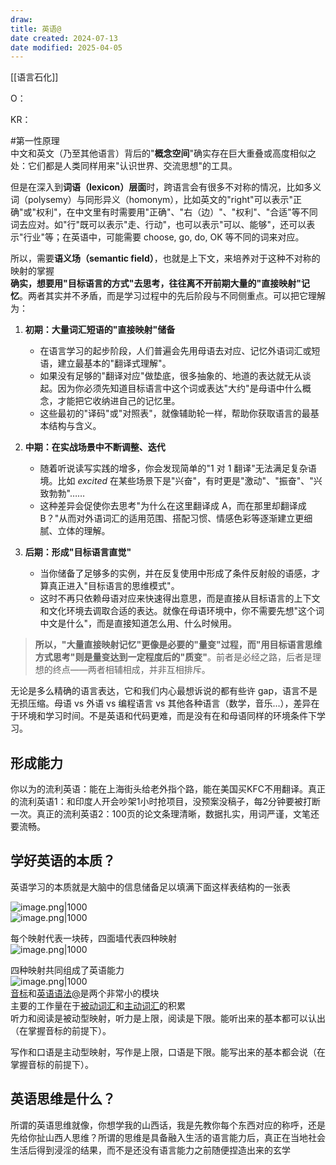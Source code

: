 ```yaml
---
draw: 
title: 英语@
date created: 2024-07-13
date modified: 2025-04-05
---
```


[[语言石化]]

O：

KR：

#第一性原理  
中文和英文（乃至其他语言）背后的"**概念空间**"确实存在巨大重叠或高度相似之处：它们都是人类同样用来"认识世界、交流思想"的工具。

但是在深入到**词语（lexicon）层面**时，跨语言会有很多不对称的情况，比如多义词（polysemy）与同形异义（homonym），比如英文的"right"可以表示"正确"或"权利"，在中文里有时需要用"正确"、"右（边）"、"权利"、"合适"等不同词去应对。如"行"既可以表示"走、行动"，也可以表示"可以、能够"，还可以表示"行业"等；在英语中，可能需要 choose, go, do, OK 等不同的词来对应。

所以，需要**语义场（semantic field）**，也就是上下文，来培养对于这种不对称的映射的掌握  
**确实，想要用"目标语言的方式"去思考，往往离不开前期大量的"直接映射"记忆**。两者其实并不矛盾，而是学习过程中的先后阶段与不同侧重点。可以把它理解为：

1. **初期：大量词汇短语的"直接映射"储备**  
   - 在语言学习的起步阶段，人们普遍会先用母语去对应、记忆外语词汇或短语，建立最基本的"翻译式理解"。
   - 如果没有足够的"翻译对应"做垫底，很多抽象的、地道的表达就无从谈起。因为你必须先知道目标语言中这个词或表达"大约"是母语中什么概念，才能把它收纳进自己的记忆里。
   - 这些最初的"译码"或"对照表"，就像辅助轮一样，帮助你获取语言的最基本结构与含义。

2. **中期：在实战场景中不断调整、迭代**  
   - 随着听说读写实践的增多，你会发现简单的"1 对 1 翻译"无法满足复杂语境。比如 *excited* 在某些场景下是"兴奋"，有时更是"激动"、"振奋"、"兴致勃勃"……  
   - 这种差异会促使你去思考"为什么在这里翻译成 A，而在那里却翻译成 B？"从而对外语词汇的适用范围、搭配习惯、情感色彩等逐渐建立更细腻、立体的理解。

3. **后期：形成"目标语言直觉"**  
   - 当你储备了足够多的实例，并在反复使用中形成了条件反射般的语感，才算真正进入"目标语言的思维模式"。
   - 这时不再只依赖母语对应来快速得出意思，而是直接从目标语言的上下文和文化环境去调取合适的表达。就像在母语环境中，你不需要先想"这个词中文是什么"，而是直接知道怎么用、什么时候用。

> **所以，"大量直接映射记忆"更像是必要的"量变"过程，而"用目标语言思维方式思考"则是量变达到一定程度后的"质变"**。前者是必经之路，后者是理想的终点——两者相辅相成，并非互相排斥。

无论是多么精确的语言表达，它和我们内心最想诉说的都有些许 gap，语言不是无损压缩。母语 vs 外语 vs 编程语言 vs 其他各种语言（数学，音乐...），差异在于环境和学习时间。不是英语和代码更难，而是没有在和母语同样的环境条件下学习。

## 形成能力

你以为的流利英语：能在上海街头给老外指个路，能在美国买KFC不用翻译。真正的流利英语1：和印度人开会吵架1小时抢项目，没预案没稿子，每2分钟要被打断一次。真正的流利英语2：100页的论文条理清晰，数据扎实，用词严谨，文笔还要流畅。

## 学好英语的本质？

英语学习的本质就是大脑中的信息储备足以填满下面这样表结构的一张表

![image.png|1000](https://imagehosting4picgo.oss-cn-beijing.aliyuncs.com/imagehosting/fix-dir%2Fpicgo%2Fpicgo-clipboard-images%2F2024%2F09%2F16%2F02-40-49-ae6c8c39ebb7dcff5f840967b6dd4834-202409160240119-c85568.png)  
![image.png|1000](https://imagehosting4picgo.oss-cn-beijing.aliyuncs.com/imagehosting/fix-dir%2Fpicgo%2Fpicgo-clipboard-images%2F2024%2F10%2F21%2F20-58-36-1cdc180cea3a8339c227ca04fdc82880-202410212058587-3cac2e.png)

每个映射代表一块砖，四面墙代表四种映射  
![image.png|1000](https://imagehosting4picgo.oss-cn-beijing.aliyuncs.com/imagehosting/fix-dir%2Fliuyishou%2Ftmp%2F2024%2F07%2F31%2F14-39-20-28ac40c13e87651a3c4ef0a5ac3e7909-kisspng-brick-wall-clip-art-brick-5ab58e97d68fa9.2673084215218479598789-f32cc2.png)

四种映射共同组成了英语能力  
![image.png|1000](https://imagehosting4picgo.oss-cn-beijing.aliyuncs.com/imagehosting/fix-dir%2Fliuyishou%2Ftmp%2F2024%2F07%2F31%2F14-38-12-512934aac593bfcb3810ce88f4f1350e-kisspng-stone-wall-brick-clip-art-brick-wall-5abf2a18ab3631.5554477315224775927013-4aa636.png)  
[音标](音标.md)和[英语语法@](英语语法@.md)是两个非常小的模块  
主要的工作量在于[被动词汇](被动词汇)和[主动词汇](主动词汇.md)的积累  
听力和阅读是被动型映射，听力是上限，阅读是下限。能听出来的基本都可以认出（在掌握音标的前提下）。

写作和口语是主动型映射，写作是上限，口语是下限。能写出来的基本都会说（在掌握音标的前提下）。

## 英语思维是什么？

所谓的英语思维就像，你想学我的山西话，我是先教你每个东西对应的称呼，还是先给你扯山西人思维？所谓的思维是具备融入生活的语言能力后，真正在当地社会生活后得到浸淫的结果，而不是还没有语言能力之前随便捏造出来的玄学
